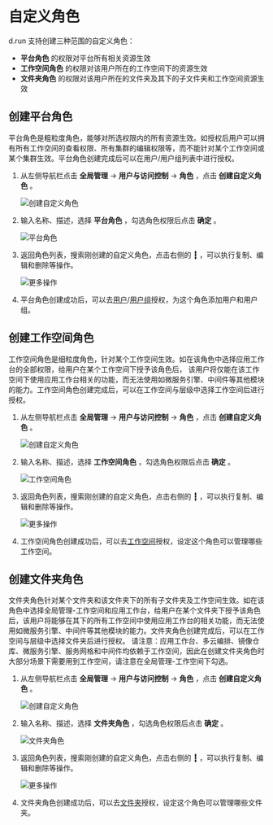 # 自定义角色

d.run 支持创建三种范围的自定义角色：

- **平台角色** 的权限对平台所有相关资源生效
- **工作空间角色** 的权限对该用户所在的工作空间下的资源生效
- **文件夹角色** 的权限对该用户所在的文件夹及其下的子文件夹和工作空间资源生效

## 创建平台角色

平台角色是粗粒度角色，能够对所选权限内的所有资源生效。如授权后用户可以拥有所有工作空间的查看权限、所有集群的编辑权限等，而不能针对某个工作空间或某个集群生效。平台角色创建完成后可以在用户/用户组列表中进行授权。

1. 从左侧导航栏点击 __全局管理__ -> __用户与访问控制__ -> __角色__ ，点击 __创建自定义角色__ 。

    ![创建自定义角色](https://docs.daocloud.io/daocloud-docs-images/docs/ghippo/user-guide/access-control/images/custom01.png)

1. 输入名称、描述，选择 __平台角色__ ，勾选角色权限后点击 __确定__ 。

    ![平台角色](https://docs.daocloud.io/daocloud-docs-images/docs/ghippo/user-guide/access-control/images/custom02.png)

1. 返回角色列表，搜索刚创建的自定义角色，点击右侧的 __┇__ ，可以执行复制、编辑和删除等操作。

    ![更多操作](https://docs.daocloud.io/daocloud-docs-images/docs/ghippo/user-guide/access-control/images/custom03.png)

1. 平台角色创建成功后，可以去[用户](./user.md)/[用户组](./group.md)授权，为这个角色添加用户和用户组。

## 创建工作空间角色

工作空间角色是细粒度角色，针对某个工作空间生效。如在该角色中选择应用工作台的全部权限，给用户在某个工作空间下授予该角色后，
该用户将仅能在该工作空间下使用应用工作台相关的功能，而无法使用如微服务引擎、中间件等其他模块的能力。工作空间角色创建完成后，可以在工作空间与层级中选择工作空间后进行授权。

1. 从左侧导航栏点击 __全局管理__ -> __用户与访问控制__ -> __角色__ ，点击 __创建自定义角色__ 。

    ![创建自定义角色](https://docs.daocloud.io/daocloud-docs-images/docs/ghippo/user-guide/access-control/images/custom01.png)

1. 输入名称、描述，选择 __工作空间角色__ ，勾选角色权限后点击 __确定__ 。

    ![工作空间角色](https://docs.daocloud.io/daocloud-docs-images/docs/ghippo/user-guide/access-control/images/custom04.png)

1. 返回角色列表，搜索刚创建的自定义角色，点击右侧的 __┇__ ，可以执行复制、编辑和删除等操作。

    ![更多操作](https://docs.daocloud.io/daocloud-docs-images/docs/ghippo/user-guide/access-control/images/custom05.png)

1. 工作空间角色创建成功后，可以去[工作空间](../workspace/workspace.md)授权，设定这个角色可以管理哪些工作空间。

## 创建文件夹角色

文件夹角色针对某个文件夹和该文件夹下的所有子文件夹及工作空间生效。如在该角色中选择全局管理-工作空间和应用工作台，给用户在某个文件夹下授予该角色后，该用户将能够在其下的所有工作空间中使用应用工作台的相关功能，而无法使用如微服务引擎、中间件等其他模块的能力。文件夹角色创建完成后，可以在工作空间与层级中选择文件夹后进行授权。
请注意：应用工作台、多云编排、镜像仓库、微服务引擎、服务网格和中间件均依赖于工作空间，因此在创建文件夹角色时大部分场景下需要用到工作空间，请注意在全局管理-工作空间下勾选。

1. 从左侧导航栏点击 __全局管理__ -> __用户与访问控制__ -> __角色__ ，点击 __创建自定义角色__ 。

    ![创建自定义角色](https://docs.daocloud.io/daocloud-docs-images/docs/ghippo/user-guide/access-control/images/custom01.png)

1. 输入名称、描述，选择 __文件夹角色__ ，勾选角色权限后点击 __确定__ 。

    ![文件夹角色](https://docs.daocloud.io/daocloud-docs-images/docs/ghippo/user-guide/access-control/images/custom06.png)

1. 返回角色列表，搜索刚创建的自定义角色，点击右侧的 __┇__ ，可以执行复制、编辑和删除等操作。

    ![更多操作](https://docs.daocloud.io/daocloud-docs-images/docs/ghippo/user-guide/access-control/images/custom07.png)

1. 文件夹角色创建成功后，可以去[文件夹](../workspace/folders.md)授权，设定这个角色可以管理哪些文件夹。
